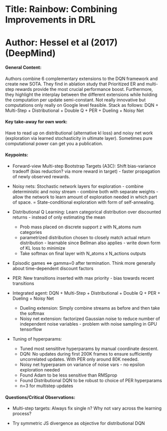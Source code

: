 # Title: Rainbow: Combining Improvements in DRL

# Author: Hessel et al (2017) (DeepMind)

#### General Content:

Authors combine 6 complementary extensions to the DQN framework and create new SOTA. They find in ablation study that Prioritized ER and multi-step rewards provide the most crucial performance boost. Furthermore, they highlight the interplay between the different extensions while holding the computation per update semi-constant. Not really innovative but computations only really on Google level feasible. Stack as follows: DQN + Multi-Step + Distributional + Double Q + PER + Dueling + Noisy Net


#### Key take-away for own work:

Have to read up on distributional (alternative kl loss) and noisy net work (exploration via learned stochasticity in ultimate layer). Sometimes pure computational power can get you a publication.

#### Keypoints:

* Forward-view Multi-step Bootstrap Targets (A3C): Shift bias-variance tradeoff (bias reduction? via more reward in target) - faster propagation of newly observed rewards.

* Noisy nets: Stochastic network layers for exploration - combine deterministic and noisy stream - combine both with separate weights - allow the network to learn amount of exploration needed in which part of space. = State-conditional exploration with form of self-annealing.

* Distributional Q Learning: Learn categorical distribution over discounted returns - instead of only estimating the mean
    * Prob mass placed on discrete support z with N_atoms num categories
    * parametrized distribution chosen to closely match actual return distribution - learnable since Bellman also applies - write down form of KL loss to minimize
    * Take softmax on final layer with N_atoms x N_actions outputs

* Episodic games <=> gamma=0 after termination. Think more generally about time-dependent discount factors

* PER: New transitions inserted with max priority - bias towards recent transitions

* Integrated agent: DQN + Multi-Step + Distributional + Double Q + PER + Dueling + Noisy Net
    * Dueling extension: Simply combine streams as before and then take the softmax
    * Noisy net extension: factorized Gaussian noise to reduce number of independent noise variables - problem with noise sampling in GPU tensorflow

* Tuning of hyperparams:
    * Tuned most sensititve hyperparams by manual coordinate descent.
    * DQN: No updates during first 200K frames to ensure sufficiently uncorrelated updates. With PER only around 80K needed.
    * Noisy net hyperparam on variance of noise vars - no epsilon exploration needed
    * Found Adam to be less sensitive than RMSprop
    * Found Distributional DQN to be robust to choice of PER hyperparams
    * n=3 for multistep updates

#### Questions/Critical Observations:

* Multi-step targets: Always fix single n? Why not vary across the learning process?

* Try symmetric JS divergence as objective for distributional DQN
